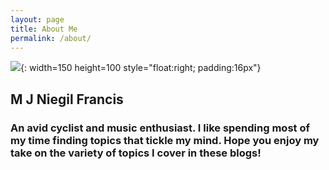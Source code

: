 ```yaml
---
layout: page
title: About Me
permalink: /about/
---
```

![]({{site.baseurl}}/images/profile.png){: width=150 height=100 style="float:right; padding:16px"}


## M J Niegil Francis
### An avid cyclist and music enthusiast. I like spending most of my time finding topics that tickle my mind. Hope you enjoy my take on the variety of topics I cover in these blogs! 




